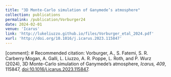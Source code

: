 ```yaml
---
title: "3D Monte-Carlo simulation of Ganymede’s atmosphere"
collection: publications
permalink: /publication/Vorburger24
date: 2024-02-01
venue: 'Icarus'
link: 'http://lukeliuzzo.github.io/files/Vorburger_etal_2024.pdf'
xurl: 'http://doi.org/10.1016/j.icarus.2023.115847'
---
```


[comment]: # Recommended citation: Vorburger, A., S. Fatemi, S. R. Carberry Mogan, A. Galli, L. Liuzzo, A. R. Poppe, L. Roth, and P. Wurz (2024), 3D Monte-Carlo simulation of Ganymede’s atmosphere, <i>Icarus, 409</i>, 115847, [doi:10.1016/j.icarus.2023.115847](https://doi.org/10.1016/j.icarus.2023.115847).

